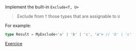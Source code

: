 Implement the built-in `Exclude<T, U>`

> Exclude from `T` those types that are assignable to `U`

For example:

```ts
type Result = MyExclude<'a' | 'b' | 'c', 'a'> // 'b' | 'c'
```

[Exercice](https://github.com/type-challenges/type-challenges/blob/main/questions/00043-easy-exclude/README.md?plain=1)
